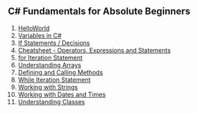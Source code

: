 <h2>C# Fundamentals for Absolute Beginners</h2>
<ol>
<li> <a href="https://github.com/mahreenq/CSharpTutorial/blob/HelloWorld/HelloWorld/Program.cs">HelloWorld </a> </li>
<li> <a href="https://github.com/mahreenq/CSharpTutorial/blob/Variables/HelloWorld/Program.cs">Variables in C# </a> </li>
<li> <a href="https://github.com/mahreenq/CSharpTutorial/blob/ifStatements/HelloWorld/Program.cs">If Statements / Decisions </a> </li>
<li> <a href="https://github.com/mahreenq/CSharpTutorial/blob/assessment/HelloWorld/Program.cs">Cheatsheet - Operators, Expressions and Statements </a> </li>
<li> <a href="https://github.com/mahreenq/CSharpTutorial/blob/iteration/HelloWorld/Program.cs">for Iteration Statement </a> </li>
<li> <a href="https://github.com/mahreenq/CSharpTutorial/blob/arrays/HelloWorld/Program.cs">Understanding Arrays </a> </li>
<li> <a href="https://github.com/mahreenq/CSharpTutorial/blob/methods/HelloWorld/Program.cs">Defining and Calling Methods </a> </li>
<li> <a href="https://github.com/mahreenq/CSharpTutorial/blob/while/HelloWorld/Program.cs">While Iteration Statement </a> </li>
<li> <a href="https://github.com/mahreenq/CSharpTutorial/blob/strings/HelloWorld/Program.cs">Working with Strings </a> </li>
<li> <a href="https://github.com/mahreenq/CSharpTutorial/blob/dateTime/HelloWorld/Program.cs">Working with Dates and Times </a> </li>
<li> <a href="https://github.com/mahreenq/CSharpTutorial/blob/classes/HelloWorld/Program.cs">Understanding Classes </a> </li>
</ol>
